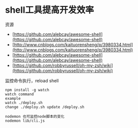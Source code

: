 # shell工具提高开发效率

资源

* [https://github.com/alebcay/awesome-shell](https://github.com/alebcay/awesome-shell)
* [http://www.cnblogs.com/kaituorensheng/p/3980334.html](http://www.cnblogs.com/kaituorensheng/p/3980334.html)
* [https://github.com/alebcay/awesome-shell](https://github.com/alebcay/awesome-shell)
* [https://github.com/robbyrussell/oh-my-zsh/wiki](https://github.com/robbyrussell/oh-my-zsh/wiki)

监控命令执行，reload shell

```
npm install -g watch
watch command 
example 
watch ./deploy.sh
change ./deploy.sh update /deploy.sh

nodemon 也可监控node脚本的变化
nodemon lib/cli.js
```



